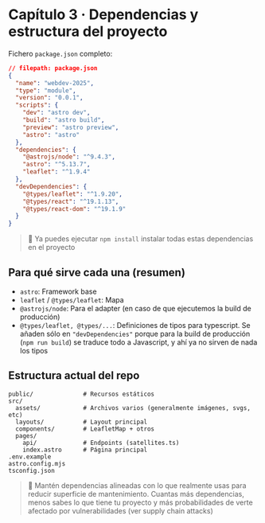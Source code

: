 # Capítulo 3 · Dependencias y estructura del proyecto

Fichero `package.json` completo:

```json
// filepath: package.json
{
  "name": "webdev-2025",
  "type": "module",
  "version": "0.0.1",
  "scripts": {
    "dev": "astro dev",
    "build": "astro build",
    "preview": "astro preview",
    "astro": "astro"
  },
  "dependencies": {
    "@astrojs/node": "^9.4.3",
    "astro": "^5.13.7",
    "leaflet": "^1.9.4"
  },
  "devDependencies": {
    "@types/leaflet": "^1.9.20",
    "@types/react": "^19.1.13",
    "@types/react-dom": "^19.1.9"
  }
}
```

> 📝 Ya puedes ejecutar `npm install` instalar todas estas dependencias en el proyecto

## Para qué sirve cada una (resumen)
- `astro`: Framework base
- `leaflet` / `@types/leaflet`: Mapa
- `@astrojs/node`: Para el adapter (en caso de que ejecutemos la build de producción)
- `@types/leaflet, @types/...`: Definiciones de tipos para typescript. Se añaden sólo en `"devDependencies"` porque para la build de producción (`npm run build`) se traduce todo a Javascript, y ahí ya no sirven de nada los tipos

## Estructura actual del repo
```
public/              # Recursos estáticos
src/
  assets/            # Archivos varios (generalmente imágenes, svgs, etc)
  layouts/           # Layout principal
  components/        # LeafletMap + otros
  pages/
    api/             # Endpoints (satellites.ts)
    index.astro      # Página principal
.env.example
astro.config.mjs
tsconfig.json
```

> 🧩 Mantén dependencias alineadas con lo que realmente usas para reducir superficie de mantenimiento. Cuantas más dependencias, menos sabes lo que tiene tu proyecto y más probabilidades de verte afectado por vulnerabilidades (ver supply chain attacks)